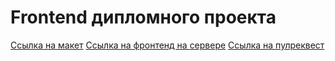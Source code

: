 # Frontend дипломного проекта

[Ссылка на макет](https://disk.yandex.ru/d/vDjPKDXFxje4Ow)
[Ссылка на фронтенд на сервере](https://panfilok.diploma.nomoredomains.club/)
[Ссылка на пулреквест](https://github.com/Panfil0k/movies-explorer-frontend/pull/2)